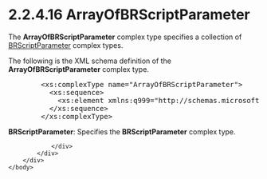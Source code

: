<html dir="LTR" xmlns:mshelp="http://msdn.microsoft.com/mshelp" xmlns:ddue="http://ddue.schemas.microsoft.com/authoring/2003/5" xmlns:xlink="http://www.w3.org/1999/xlink" xmlns:tool="http://www.microsoft.com/tooltip">
    <head>
        <meta http-equiv="Content-Type" content="text/html; CHARSET=utf-8"></meta>
        <meta name="save" content="history"></meta>
        <title>2.2.4.16 ArrayOfBRScriptParameter</title>
        <xml>
            <mshelp:toctitle title="2.2.4.16 ArrayOfBRScriptParameter"></mshelp:toctitle>
            <mshelp:rltitle title="[MS-SSMDSWS-15]: ArrayOfBRScriptParameter"></mshelp:rltitle>
            <mshelp:keyword index="A" term="2358e6b9-ae3d-43c3-94c9-4638efd544d5"></mshelp:keyword>
            <mshelp:attr name="DCSext.ContentType" value="open specification"></mshelp:attr>
            <mshelp:attr name="AssetID" value="2358e6b9-ae3d-43c3-94c9-4638efd544d5"></mshelp:attr>
            <mshelp:attr name="TopicType" value="kbRef"></mshelp:attr>
            <mshelp:attr name="DCSext.Title" value="[MS-SSMDSWS-15]: ArrayOfBRScriptParameter" />
        </xml>
    </head>
    <body>
        <div id="header">
            <h1 class="heading">2.2.4.16 ArrayOfBRScriptParameter</h1>
        </div>
        <div id="mainSection">
            <div id="mainBody">
                <div id="allHistory" class="saveHistory"></div>
                <div id="sectionSection0" class="section" name="collapseableSection">
                    

<p>The <b>ArrayOfBRScriptParameter</b> complex type specifies a
collection of <a href="5a9dfaf5-d583-4ae4-8305-9e41609ca276.html">BRScriptParameter</a>
complex types.</p>

<p>The following is the XML schema definition of the <b>ArrayOfBRScriptParameter</b>
complex type.</p>

<dl>
<dd>
<div><pre>   &lt;xs:complexType name=&quot;ArrayOfBRScriptParameter&quot;&gt;
     &lt;xs:sequence&gt;
       &lt;xs:element xmlns:q999=&quot;http://schemas.microsoft.com/sqlserver/masterdataservices/2009/09&quot; minOccurs=&quot;0&quot; maxOccurs=&quot;unbounded&quot; name=&quot;BRScriptParameter&quot; nillable=&quot;true&quot; type=&quot;q999:BRScriptParameter&quot; xmlns:xs=&quot;http://www.w3.org/2001/XMLSchema&quot; /&gt;
     &lt;/xs:sequence&gt;
   &lt;/xs:complexType&gt;
</pre></div>
</dd></dl>

<p><b>BRScriptParameter</b>: Specifies the <b>BRScriptParameter</b>
complex type.</p>


                </div>
            </div>
        </div>
    </body>
</html>